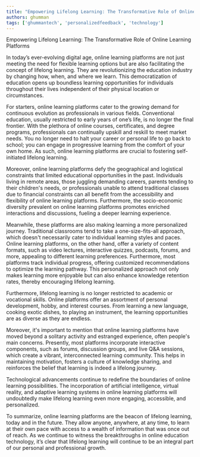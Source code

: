 ```yaml
---
title: "Empowering Lifelong Learning: The Transformative Role of Online Learning Platforms"  # Wrap the title in double quotes
authors: ghumman
tags: ['ghummantech', 'personalizedfeedback', 'technology']
---
```


Empowering Lifelong Learning: The Transformative Role of Online Learning Platforms
<!-- truncate -->

In today’s ever-evolving digital age, online learning platforms are not just meeting the need for flexible learning options but are also facilitating the concept of lifelong learning. They are revolutionizing the education industry by changing how, when, and where we learn. This democratization of education opens up boundless learning opportunities for individuals throughout their lives independent of their physical location or circumstances.

For starters, online learning platforms cater to the growing demand for continuous evolution as professionals in various fields. Conventional education, usually restricted to early years of one’s life, is no longer the final frontier. With the plethora of online courses, certificates, and degree programs, professionals can continually upskill and reskill to meet market needs. You no longer need to halt your career or personal life to go back to school; you can engage in progressive learning from the comfort of your own home. As such, online learning platforms are crucial to fostering self-initiated lifelong learning.

Moreover, online learning platforms defy the geographical and logistical constraints that limited educational opportunities in the past. Individuals living in remote areas, those juggling demanding careers, parents tending to their children's needs, or professionals unable to attend traditional classes due to financial constraints can all benefit from the accessibility and flexibility of online learning platforms. Furthermore, the socio-economic diversity prevalent on online learning platforms promotes enriched interactions and discussions, fueling a deeper learning experience.

Meanwhile, these platforms are also making learning a more personalized journey. Traditional classrooms tend to take a one-size-fits-all approach, which doesn't necessarily cater to individual learning styles and paces. Online learning platforms, on the other hand, offer a variety of content formats, such as video lectures, interactive quizzes, podcasts, forums, and more, appealing to different learning preferences. Furthermore, most platforms track individual progress, offering customized recommendations to optimize the learning pathway. This personalized approach not only makes learning more enjoyable but can also enhance knowledge retention rates, thereby encouraging lifelong learning.

Furthermore, lifelong learning is no longer restricted to academic or vocational skills. Online platforms offer an assortment of personal development, hobby, and interest courses. From learning a new language, cooking exotic dishes, to playing an instrument, the learning opportunities are as diverse as they are endless.

Moreover, it's important to mention that online learning platforms have moved beyond a solitary activity and estranged experience, often people's main concerns. Presently, most platforms incorporate interactive components, such as forums, discussion groups, and live Q&A sessions, which create a vibrant, interconnected learning community. This helps in maintaining motivation, fosters a culture of knowledge sharing, and reinforces the belief that learning is indeed a lifelong journey.

Technological advancements continue to redefine the boundaries of online learning possibilities. The incorporation of artificial intelligence, virtual reality, and adaptive learning systems in online learning platforms will undoubtedly make lifelong learning even more engaging, accessible, and personalized.

To summarize, online learning platforms are the beacon of lifelong learning, today and in the future. They allow anyone, anywhere, at any time, to learn at their own pace with access to a wealth of information that was once out of reach. As we continue to witness the breakthroughs in online education technology, it’s clear that lifelong learning will continue to be an integral part of our personal and professional growth.
